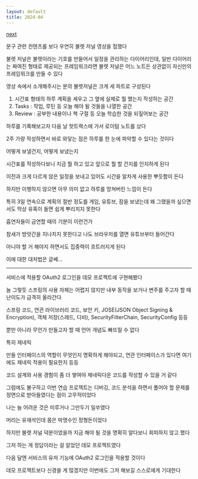 ```yaml
---
layout: default
title: 2024-04
---
```


[next](./2)

문구 관련 컨텐츠를 보다 우연히 불렛 저널 영상을 접했다 

불렛 저널은 불렛이라는 기호를 만들어서 일정을 관리하는 다이어리인데, 일반 다이어리는 짜여진 형태로 제공되는 프레임워크라면 불렛 저널은 어느 노트든 상관없이 자신만의 프레임워크를 만들 수 있다

영상 속에서 소개해주시는 분의 불렛저널은 크게 세 파트로 구성된다
1. 시간표 형태의 하루 계획을 세우고 그 옆에 실제로 뭘 했는지 작성하는 공간
2. Tasks : 작업, 루틴 등 오늘 해야 될 것들을 나열한 공간
3. Review : 공부한 내용이나 책 구절 등 오늘 학습한 것을 되짚어보는 공간

하루를 기록해보고자 다음 날 핫트랙스에 가서 로이텀 노트를 샀다

2주 가량 작성하면서 바로 와닿는 점은 하루를 한 눈에 파악할 수 있다는 것이다

어떻게 보낼건지, 어떻게 보냈는지 

시간표를 작성하다보니 지금 뭘 하고 있고 앞으로 뭘 할 건지를 인지하게 된다

이전과 크게 다르게 않은 일정을 보내고 있어도 시간을 알차게 사용한 뿌듯함이 든다

하지만 이행하지 않으면 아무 의미 없고 하루를 망쳐버린 느낌이 든다

특히 3일 연속으로 계획의 절반 정도를 게임, 유튜브, 잠을 보냈는데 왜 그랬을까 싶으면서도 막상 유혹이 들면 쉽게 뿌리치지 못한다

흡연자들이 금연할 때의 기분이 이런건가

참새가 방앗간을 지나치지 못한다고 나도 브라우저를 열면 유튜브부터 들어간다

아니야 할 거 해야지 하면서도 집중력이 흐트러지게 된다

이에 대한 대처법은 글쎄... 

---

서비스에 적용할 OAuth2 로그인을 데모 프로젝트에 구현해봤다

늘 그렇듯 스프링의 사용 자체는 어렵지 않지만 내부 동작을 보거나 변주를 주고자 할 때 난이도가 급격히 올라간다

스프링 코드, 연관 라이브러리 코드, 보안 키, JOSE(JSON Object Signing & Encryption), 객체 저장(스레드, 디비), SecurityFilterChain, SecurityConfig 등등

뿐만 아니라 무언가 만들고자 할 때 언어 개념도 빠뜨릴 수 없다

특히 제네릭 

만들 인터페이스의 역할이 무엇인지 명확하게 해야되고, 연관 인터페이스가 있다면 여기에도 제네릭 적용이 필요한지 등등

코드 설계와 사용 경험이 좀 더 쌓여야 제네릭다운 코드를 작성할 수 있을 거 같다

그럼에도 불구하고 이번 연습 프로젝트는 디버깅, 코드 분석을 하면서 풀어야 할 문제를 정면으로 받아들였다는 점이 고무적이었다

나는 늘 어려운 것은 미루거나 그만두기 일쑤였다

머리는 유재석인데 몸은 박명수인 정형돈이었다

하지만 불렛 저널 덕분이었을까 지금 해야 될 것을 명확히 알다보니 회피하지 않고 했다

그저 하는 게 정답이라는 걸 알았던 데모 프로젝트였다

다음 달엔 서비스의 유저 기능에 OAuth2 로그인을 적용할 것이다

데모 프로젝트보다 신경쓸 게 많겠지만 이번에도 그저 해보길 스스로에게 기대한다

